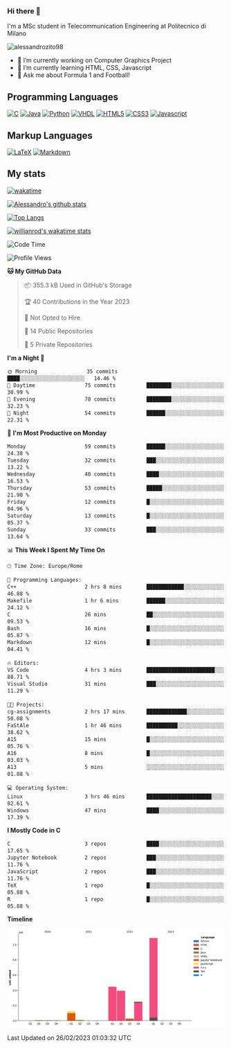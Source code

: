 ### Hi there 👋

I'm a MSc student in Telecommunication Engineering at Politecnico di Milano

<p align="left"> <img src="https://komarev.com/ghpvc/?username=alessandrozito98&label=Profile%20views&color=129e00&style=plastic" alt="alessandrozito98" /> </p>


<!--
**alessandrozito98/alessandrozito98** is a ✨ _special_ ✨ repository because its `README.md` (this file) appears on your GitHub profile.
-->

- 🔭 I’m currently working on Computer Graphics Project
- 🌱 I’m currently learning HTML, CSS, Javascript
- 💬 Ask me about Formula 1 and Football!




## Programming Languages

[![C](https://img.shields.io/badge/c%20-%2300599C.svg?&style=for-the-badge&logo=c&logoColor=white)](<https://en.wikipedia.org/wiki/C_(programming_language)>)
[![Java](https://img.shields.io/badge/java-%23ED8B00.svg?&style=for-the-badge&logo=java&logoColor=white)](https://www.java.com/)
[![Python](https://img.shields.io/badge/python%20-%2314354C.svg?&style=for-the-badge&logo=python&logoColor=white)](https://www.python.org/)
[![VHDL](https://img.shields.io/badge/-VHDL-lightgrey?style=for-the-badge&logo=xilinx&logoColor=red)](https://en.wikipedia.org/wiki/VHDL)
[![HTML5](https://img.shields.io/badge/html5%20-%23E34F26.svg?&style=for-the-badge&logo=html5&logoColor=white)](https://en.wikipedia.org/wiki/HTML5)
[![CSS3](https://img.shields.io/badge/css3%20-%231572B6.svg?&style=for-the-badge&logo=css3&logoColor=white)](https://en.wikipedia.org/wiki/CSS)
[![Javascript](https://img.shields.io/badge/javascript%20-%23323330.svg?&style=for-the-badge&logo=javascript&logoColor=%23F7DF1)](https://en.wikipedia.org/wiki/JavaScript)

## Markup Languages

[![LaTeX](https://img.shields.io/badge/latex%20-%23008080.svg?&style=for-the-badge&logo=latex&logoColor=white)](https://en.wikipedia.org/wiki/LaTeX)
[![Markdown](https://img.shields.io/badge/markdown-%23000000.svg?&style=for-the-badge&logo=markdown&logoColor=white)](https://en.wikipedia.org/wiki/Markdown)


## My stats

[![wakatime](https://wakatime.com/badge/user/6602f0ab-f5f4-418b-b2fb-1fa267f6c557.svg)](https://wakatime.com/@6602f0ab-f5f4-418b-b2fb-1fa267f6c557)


[![Alessandro's github stats](https://github-readme-stats.vercel.app/api?username=alessandrozito98&count_private=true&show_icons=true&theme=radical)](https://github.com/anuraghazra/github-readme-stats)


[![Top Langs](https://github-readme-stats.vercel.app/api/top-langs/?username=alessandrozito98&langs_count=10&layout=compact)](https://github.com/anuraghazra/github-readme-stats)


[![willianrod's wakatime stats](https://github-readme-stats.vercel.app/api/wakatime?username=alessandrozito98&layout=compact&v=2)](https://github.com/anuraghazra/github-readme-stats) 



<!--START_SECTION:waka-->
![Code Time](http://img.shields.io/badge/Code%20Time-64%20hrs%2018%20mins-blue)

![Profile Views](http://img.shields.io/badge/Profile%20Views-15-blue)

**🐱 My GitHub Data** 

> 📦 355.3 kB Used in GitHub's Storage 
 > 
> 🏆 40 Contributions in the Year 2023
 > 
> 🚫 Not Opted to Hire
 > 
> 📜 14 Public Repositories 
 > 
> 🔑 5 Private Repositories 
 > 
**I'm a Night 🦉** 

```text
🌞 Morning                35 commits          ████░░░░░░░░░░░░░░░░░░░░░   14.46 % 
🌆 Daytime                75 commits          ████████░░░░░░░░░░░░░░░░░   30.99 % 
🌃 Evening                78 commits          ████████░░░░░░░░░░░░░░░░░   32.23 % 
🌙 Night                  54 commits          ██████░░░░░░░░░░░░░░░░░░░   22.31 % 
```
📅 **I'm Most Productive on Monday** 

```text
Monday                   59 commits          ██████░░░░░░░░░░░░░░░░░░░   24.38 % 
Tuesday                  32 commits          ███░░░░░░░░░░░░░░░░░░░░░░   13.22 % 
Wednesday                40 commits          ████░░░░░░░░░░░░░░░░░░░░░   16.53 % 
Thursday                 53 commits          █████░░░░░░░░░░░░░░░░░░░░   21.90 % 
Friday                   12 commits          █░░░░░░░░░░░░░░░░░░░░░░░░   04.96 % 
Saturday                 13 commits          █░░░░░░░░░░░░░░░░░░░░░░░░   05.37 % 
Sunday                   33 commits          ███░░░░░░░░░░░░░░░░░░░░░░   13.64 % 
```


📊 **This Week I Spent My Time On** 

```text
🕑︎ Time Zone: Europe/Rome

💬 Programming Languages: 
C++                      2 hrs 8 mins        ████████████░░░░░░░░░░░░░   46.88 % 
Makefile                 1 hr 6 mins         ██████░░░░░░░░░░░░░░░░░░░   24.12 % 
C                        26 mins             ██░░░░░░░░░░░░░░░░░░░░░░░   09.53 % 
Bash                     16 mins             █░░░░░░░░░░░░░░░░░░░░░░░░   05.87 % 
Markdown                 12 mins             █░░░░░░░░░░░░░░░░░░░░░░░░   04.41 % 

🔥 Editors: 
VS Code                  4 hrs 3 mins        ██████████████████████░░░   88.71 % 
Visual Studio            31 mins             ███░░░░░░░░░░░░░░░░░░░░░░   11.29 % 

🐱‍💻 Projects: 
cg-assignments           2 hrs 17 mins       █████████████░░░░░░░░░░░░   50.08 % 
FaStAle                  1 hr 46 mins        ██████████░░░░░░░░░░░░░░░   38.62 % 
A15                      15 mins             █░░░░░░░░░░░░░░░░░░░░░░░░   05.76 % 
A16                      8 mins              █░░░░░░░░░░░░░░░░░░░░░░░░   03.03 % 
A13                      5 mins              ░░░░░░░░░░░░░░░░░░░░░░░░░   01.88 % 

💻 Operating System: 
Linux                    3 hrs 46 mins       █████████████████████░░░░   82.61 % 
Windows                  47 mins             ████░░░░░░░░░░░░░░░░░░░░░   17.39 % 
```

**I Mostly Code in C** 

```text
C                        3 repos             ████░░░░░░░░░░░░░░░░░░░░░   17.65 % 
Jupyter Notebook         2 repos             ███░░░░░░░░░░░░░░░░░░░░░░   11.76 % 
JavaScript               2 repos             ███░░░░░░░░░░░░░░░░░░░░░░   11.76 % 
TeX                      1 repo              █░░░░░░░░░░░░░░░░░░░░░░░░   05.88 % 
R                        1 repo              █░░░░░░░░░░░░░░░░░░░░░░░░   05.88 % 
```



**Timeline**

![Lines of Code chart](https://raw.githubusercontent.com/alessandrozito98/alessandrozito98/master/assets/bar_graph.png)


 Last Updated on 26/02/2023 01:03:32 UTC
<!--END_SECTION:waka-->
